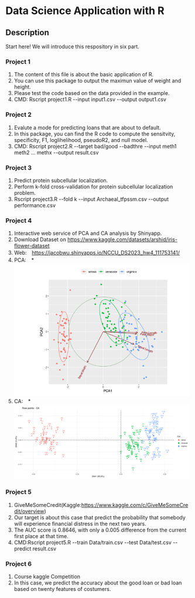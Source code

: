 # Data Science Application with R

## Description
Start here! We will introduce this respository in six part.

### Project 1
1. The content of this file is about the basic application of R.
2. You can use this package to output the maximun value of weight and height.
3. Please test the code based on the data provided in the example.
3. CMD: Rscript project1.R --input input1.csv --output output1.csv
   
### Project 2
1. Evalute a mode for predicting loans that are about to default.
2. In this package, you can find the R code to compute the sensitvity, specificity, F1, loglihelihood, pseudoR2, and null model.
3. CMD: Rscript project2.R --target bad/good --badthre <threshold> --input meth1 meth2 ... methx --output result.csv

### Project 3
1. Predict protein subcellular localization.
2. Perform k-fold cross-validation for protein subcellular localization problem.
3. Rscript project3.R --fold k --input Archaeal_tfpssm.csv --output performance.csv

### Project 4
1. Interactive web service of PCA and CA analysis by Shinyapp.
2. Download Dataset on https://www.kaggle.com/datasets/arshid/iris-flower-dataset
3. Web:　https://jacobwu.shinyapps.io/NCCU_DS2023_hw4_111753141/
4. PCA:　* ![PCA](images/PCA_result.png)
5. CA:　* ![CA](images/CA_result.png)

### Project 5
1. GiveMeSomeCredit(Kaggle:https://www.kaggle.com/c/GiveMeSomeCredit/overview)
2. Our target is about this case that predict the probability that somebody will experience financial distress in the next two years.
3. The AUC score is 0.8646, with only a 0.005 difference from the current first place at that time.
3. CMD:Rscript project5.R --train Data/train.csv --test Data/test.csv --predict result.csv

### Project 6
1. Course kaggle Competition
2. In this case, we predict the accuracy about the good loan or bad loan based on twenty features of costumers.
      
